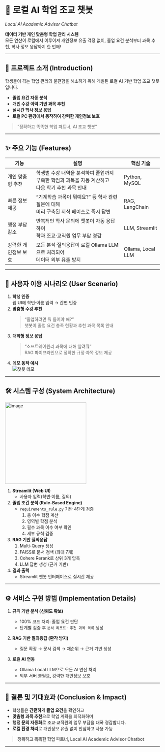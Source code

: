 # 🤖 로컬 AI 학업 조교 챗봇  
_Local AI Academic Advisor Chatbot_

**데이터 기반 개인 맞춤형 학업 관리 시스템**  
모든 연산이 로컬에서 이루어져 개인정보 유출 걱정 없이, 졸업 요건 분석부터 과목 추천, 학사 정보 응답까지 한 번에!

---

## 🌟 프로젝트 소개 (Introduction)
학생들이 겪는 학업 관리의 불편함을 해소하기 위해 개발된 로컬 AI 기반 학업 조교 챗봇입니다.  
- **졸업 요건 자동 분석**  
- **개인 수강 이력 기반 과목 추천**  
- **실시간 학사 정보 응답**  
- **로컬 PC 환경에서 동작하여 강력한 개인정보 보호**  

> “정확하고 똑똑한 학업 파트너, AI 조교 챗봇”

---

## ✨ 주요 기능 (Features)

| 기능                     | 설명                                                                                       | 핵심 기술         |
|------------------------|------------------------------------------------------------------------------------------|----------------|
| 개인 맞춤형 추천         | 학생별 수강 내역을 분석하여 졸업까지 부족한 학점과 과목을 자동 계산하고<br>다음 학기 추천 과목 안내 | Python, MySQL  |
| 빠른 정보 제공           | “기계학습 과목이 뭐예요?” 등 학사 관련 질문에 대해<br>미리 구축된 지식 베이스로 즉시 답변            | RAG, LangChain |
| 행정 부담 감소           | 반복적인 학사 문의에 챗봇이 자동 응답하여<br>학과 조교·교직원 업무 부담 경감                          | LLM, Streamlit |
| 강력한 개인정보 보호      | 모든 분석·질의응답이 로컬 Ollama LLM으로 처리되어<br>데이터 외부 유출 방지                        | Ollama, Local LLM |

---

## 🚀 사용자 이용 시나리오 (User Scenario)

1. **학생 인증**  
   웹 UI에 학번·이름 입력 → 간편 인증  
2. **맞춤형 수강 추천**  
   > “졸업하려면 뭐 들어야 해?”  
   챗봇이 졸업 요건 충족 현황과 추천 과목 목록 안내  
3. **대화형 정보 응답**  
   > “소프트웨어원리 과목에 대해 알려줘”  
   RAG 파이프라인으로 정확한 규정·과목 정보 제공  
4. **데모 동작 예시**  
   ![챗봇 데모](path/to/demo.gif)  

---

## 🛠️ 시스템 구성 (System Architecture)

<img width="264" alt="image" src="https://github.com/user-attachments/assets/77322c1b-765f-4dfd-b5c3-b2bc622ea938" />




1. **Streamlit (Web UI)**  
   - 사용자 입력(학번·이름, 질의)  
2. **졸업 조건 분석 (Rule-Based Engine)**  
   - `requirements_rule.py` 기반 4단계 검증  
     1. 총 이수 학점 계산  
     2. 영역별 학점 분석  
     3. 필수 과목 이수 여부 확인  
     4. 세부 규칙 검증  
3. **RAG 기반 질의응답**  
   1. Multi-Query 생성  
   2. FAISS로 문서 검색 (최대 7개)  
   3. Cohere Rerank로 상위 3개 압축  
   4. LLM 답변 생성 (근거 기반)  
4. **결과 출력**  
   - Streamlit 챗봇 인터페이스로 실시간 제공  

---

## ⚙️ 서비스 구현 방법 (Implementation Details)

1. **규칙 기반 분석 (신뢰도 확보)**  
   - 100% 코드 처리: 졸업 요건 판단  
   - 단계별 검증 후 `분석 리포트` · `추천 과목 목록` 생성  

2. **RAG 기반 질의응답 (환각 방지)**  
   - 질문 확장 → 문서 검색 → 재순위 → 근거 기반 생성  

3. **로컬 AI 연동**  
   - Ollama Local LLM으로 모든 AI 연산 처리  
   - 외부 서버 불필요, 강력한 개인정보 보호  

---

## 🏁 결론 및 기대효과 (Conclusion & Impact)

- 학생들은 **간편하게 졸업 요건**을 확인하고  
- **맞춤형 과목 추천**으로 학업 계획을 최적화하며  
- **행정 문의 자동화**로 조교·교직원의 업무 부담을 대폭 경감합니다.  
- **로컬 환경 처리**로 개인정보 유출 없이 안심하고 사용 가능  

> **정확하고 똑똑한 학업 파트너, Local AI Academic Advisor Chatbot**

---
